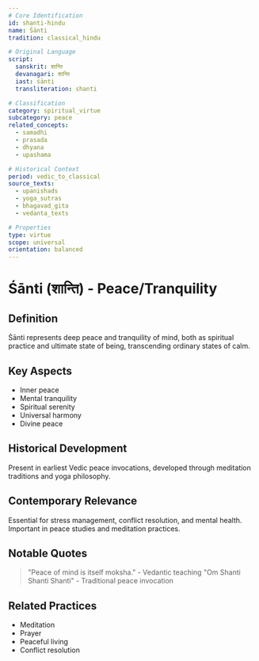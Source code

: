 ```yaml
---
# Core Identification
id: shanti-hindu
name: Śānti
tradition: classical_hindu

# Original Language
script:
  sanskrit: शान्ति
  devanagari: शान्ति
  iast: śānti
  transliteration: shanti

# Classification
category: spiritual_virtue
subcategory: peace
related_concepts:
  - samadhi
  - prasada
  - dhyana
  - upashama

# Historical Context
period: vedic_to_classical
source_texts:
  - upanishads
  - yoga_sutras
  - bhagavad_gita
  - vedanta_texts

# Properties
type: virtue
scope: universal
orientation: balanced
---
```


# Śānti (शान्ति) - Peace/Tranquility

## Definition
Śānti represents deep peace and tranquility of mind, both as spiritual practice and ultimate state of being, transcending ordinary states of calm.

## Key Aspects
- Inner peace
- Mental tranquility
- Spiritual serenity
- Universal harmony
- Divine peace

## Historical Development
Present in earliest Vedic peace invocations, developed through meditation traditions and yoga philosophy.

## Contemporary Relevance
Essential for stress management, conflict resolution, and mental health. Important in peace studies and meditation practices.

## Notable Quotes
> "Peace of mind is itself moksha." - Vedantic teaching
> "Om Shanti Shanti Shanti" - Traditional peace invocation

## Related Practices
- Meditation
- Prayer
- Peaceful living
- Conflict resolution